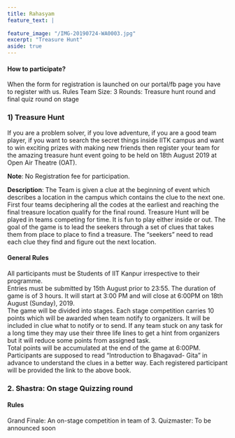 ```yaml
---
title: Rahasyam
feature_text: |
  
feature_image: "/IMG-20190724-WA0003.jpg"
excerpt: "Treasure Hunt"
aside: true
---
```


#### How to participate?
When the form for registration is launched on our portal/fb page you have to register with us.
Rules
Team Size: 3
Rounds: Treasure hunt round and final quiz round on stage 
### 1) Treasure Hunt 
If you are a problem solver, if you love adventure, if you are a good team player, if you want to search the secret things inside IITK campus and want to win exciting prizes with making new friends then register your team for the amazing treasure hunt event going to be held on 18th August 2019 at Open Air Theatre (OAT).

<strong>Note</strong>: No Registration fee for participation.

<strong>Description</strong>: The Team is given a clue at the beginning of event which describes a location in the campus which contains the clue to the next one. First four teams deciphering all the codes at the earliest and reaching the final treasure location qualify for the final round.
Treasure Hunt will be played in teams competing for time. It is fun to play either inside or out.  The goal of the game is to lead the seekers through a set of clues that takes them from place to place to find a treasure.  The “seekers” need to read each clue they find and figure out the next location.

#### General Rules
All  participants must be Students of IIT Kanpur irrespective to their programme.	
Entries must be submitted by 15th August prior to 23:55.
The duration of game is of 3 hours. It will start at 3:00 PM and will close at 6:00PM on 18th August (Sunday), 2019. 	
The game will be divided into stages. Each stage competition carries 10 points which will be awarded when team notify to organizers. It will be included in clue what to notify or to send.	
If any team stuck on any task for a long time they may use their three life lines to get a hint from organizers but it will reduce some points from assigned task.	
Total points will be accumulated at the end of the game at 6:00PM.
Participants are supposed to read “Introduction to Bhagavad- Gita” in advance to understand the clues in a better way.
Each registered participant will be provided the link to the above book.


### 2. Shastra: On stage Quizzing round
#### Rules
Grand Finale: An on-stage competition in team of 3.
Quizmaster: To be announced soon


```
